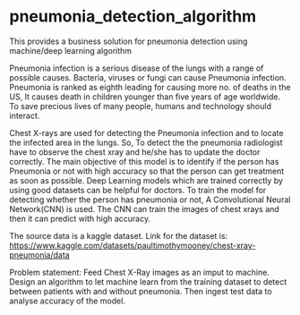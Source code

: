 # pneumonia_detection_algorithm
This provides a business solution for pneumonia detection using machine/deep learning algorithm 

Pneumonia infection is a serious disease of the lungs with a range of possible causes. Bacteria, viruses or fungi can cause Pneumonia infection. Pneumonia is ranked as eighth leading for causing more no. of deaths in the US, It causes death in children younger than five years of age worldwide. To save precious lives of many people, humans and technology should interact.

Chest X-rays are used for detecting the Pneumonia infection and to locate the infected area in the lungs. So, To detect the the pneumonia radiologist have to observe the chest xray and he/she has to update the doctor correctly. The main objective of this model is to identify if the person has Pneumonia or not with high accuracy so that the person can get treatment as soon as possible. Deep Learning models which are trained correctly by using good datasets can be helpful for doctors. To train the model for detecting whether the person has pneumonia or not, A Convolutional Neural Network(CNN) is used. The CNN can train the images of chest xrays and then it can predict with high accuracy.

The source data is a kaggle dataset. Link for the dataset is:
https://www.kaggle.com/datasets/paultimothymooney/chest-xray-pneumonia/data


Problem statement: Feed Chest X-Ray images as an imput to machine. Design an algorithm to let machine learn from the training dataset to detect between patients with and without pneumonia. Then ingest test data to analyse accuracy of the model.
